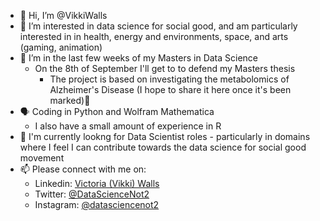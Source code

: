 - 👋 Hi, I’m @VikkiWalls
- 👀 I’m interested in data science for social good, and am particularly interested in in health, energy and environments, space, and arts (gaming, animation)
- 🌱 I’m in the last few weeks of my Masters in Data Science
    * On the 8th of September I'll get to to defend my Masters thesis
        * The project is based on investigating the metabolomics of Alzheimer's Disease (I hope to share it here once it's been marked)🤞
- 🗣️ Coding in Python and Wolfram Mathematica
    * I also have a small amount of experience in R
- 💼 I'm currently lookng for Data Scientist roles - particularly in domains where I feel I can contribute towards the data science for social good movement
- 📫 Please connect with me on:
  - Linkedin: [Victoria (Vikki) Walls](https://www.linkedin.com/in/victoriajswalls/)
  - Twitter: [@DataScienceNot2](https://twitter.com/DataScienceNot2)
  - Instagram: [@datasciencenot2](https://www.instagram.com/datasciencenot2/)
<!---
VikkiWalls/VikkiWalls is a ✨ special ✨ repository because its `README.md` (this file) appears on your GitHub profile.
You can click the Preview link to take a look at your changes.
--->
